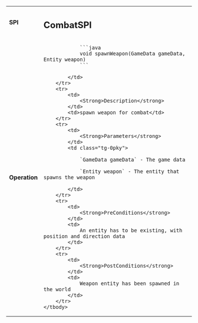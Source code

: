 <table>
    <tbody>
        <tr>
            <td>
                <strong>SPI</strong>
            </td>
            <td>
                <h2>CombatSPI</h2>
            </td>
        </tr>
        <tr>
            <td>
                <Strong>Operation</strong>
            </td>
            <td>

                ```java
                void spawnWeapon(GameData gameData, Entity weapon)
                ```

            </td>
        </tr>
        <tr>
            <td>
                <Strong>Description</strong>
            </td>
            <td>spawn weapon for combat</td>
        </tr>
        <tr>
            <td>
                <Strong>Parameters</strong>
            </td>
            <td class="tg-0pky">

                `GameData gameData` - The game data

                `Entity weapon` - The entity that spawns the weapon

            </td>
        </tr>
        <tr>
            <td>
                <Strong>PreConditions</strong>
            </td>
            <td>
                An entity has to be existing, with position and direction data
            </td>
        </tr>
        <tr>
            <td>
                <Strong>PostConditions</strong>
            </td>
            <td>
                Weapon entity has been spawned in the world
            </td>
        </tr>
    </tbody>
</table>